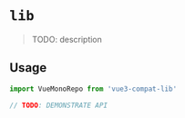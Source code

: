 # `lib`

> TODO: description

## Usage

```js
import VueMonoRepo from 'vue3-compat-lib'

// TODO: DEMONSTRATE API
```
